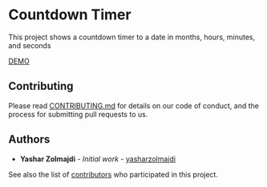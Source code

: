 # Countdown Timer

This project shows a countdown timer to a date in months, hours, minutes, and seconds

[DEMO](http://iconic95.github.io/countdownTimer)

## Contributing

Please read [CONTRIBUTING.md](https://gist.github.com/PurpleBooth/b24679402957c63ec426) for details on our code of conduct, and the process for submitting pull requests to us.

## Authors

* **Yashar Zolmajdi** - *Initial work* - [yasharzolmajdi](https://github.com/yasharzolmajdi)

See also the list of [contributors](https://github.com/your/project/contributors) who participated in this project.

